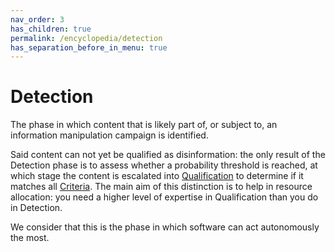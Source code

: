 ```yaml
---
nav_order: 3
has_children: true
permalink: /encyclopedia/detection
has_separation_before_in_menu: true
---
```


# Detection

The phase in which content that is likely part of, or subject to, an information manipulation campaign is identified.

Said content can not yet be qualified as disinformation: the only result of the Detection phase is to assess whether a probability threshold is reached, at which stage the content is escalated into [Qualification](qualification) to determine if it matches all [Criteria](concepts/criteria). The main aim of this distinction is to help in resource allocation: you need a higher level of expertise in Qualification than you do in Detection.

We consider that this is the phase in which software can act autonomously the most.
